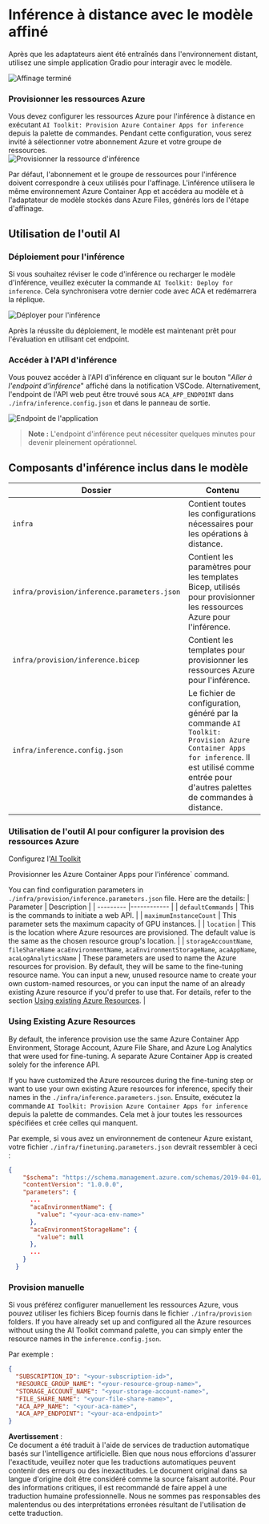 # Inférence à distance avec le modèle affiné

Après que les adaptateurs aient été entraînés dans l'environnement distant, utilisez une simple application Gradio pour interagir avec le modèle.

![Affinage terminé](../../../../translated_images/log-finetuning-res.4b3ee593f24d3096742d09375adade22b217738cab93bc1139f224e5888a1cbf.fr.png)

### Provisionner les ressources Azure
Vous devez configurer les ressources Azure pour l'inférence à distance en exécutant `AI Toolkit: Provision Azure Container Apps for inference` depuis la palette de commandes. Pendant cette configuration, vous serez invité à sélectionner votre abonnement Azure et votre groupe de ressources.  
![Provisionner la ressource d'inférence](../../../../translated_images/command-provision-inference.b294f3ae5764ab45b83246d464ad5329b0de20cf380f75a699b4cc6b5495ca11.fr.png)
   
Par défaut, l'abonnement et le groupe de ressources pour l'inférence doivent correspondre à ceux utilisés pour l'affinage. L'inférence utilisera le même environnement Azure Container App et accédera au modèle et à l'adaptateur de modèle stockés dans Azure Files, générés lors de l'étape d'affinage. 

## Utilisation de l'outil AI 

### Déploiement pour l'inférence  
Si vous souhaitez réviser le code d'inférence ou recharger le modèle d'inférence, veuillez exécuter la commande `AI Toolkit: Deploy for inference`. Cela synchronisera votre dernier code avec ACA et redémarrera la réplique.  

![Déployer pour l'inférence](../../../../translated_images/command-deploy.a2c9346bd1b7ac9b9fd49fc5e95871a974fbfd647f6c50331f8daa6e45121225.fr.png)

Après la réussite du déploiement, le modèle est maintenant prêt pour l'évaluation en utilisant cet endpoint.

### Accéder à l'API d'inférence

Vous pouvez accéder à l'API d'inférence en cliquant sur le bouton "*Aller à l'endpoint d'inférence*" affiché dans la notification VSCode. Alternativement, l'endpoint de l'API web peut être trouvé sous `ACA_APP_ENDPOINT` dans `./infra/inference.config.json` et dans le panneau de sortie.

![Endpoint de l'application](../../../../translated_images/notification-deploy.79f6704239f7d016da3bf72b5c661961c8ddd17147fad195f6282df94d489a86.fr.png)

> **Note :** L'endpoint d'inférence peut nécessiter quelques minutes pour devenir pleinement opérationnel.

## Composants d'inférence inclus dans le modèle
 
| Dossier | Contenu |
| ------ |--------- |
| `infra` | Contient toutes les configurations nécessaires pour les opérations à distance. |
| `infra/provision/inference.parameters.json` | Contient les paramètres pour les templates Bicep, utilisés pour provisionner les ressources Azure pour l'inférence. |
| `infra/provision/inference.bicep` | Contient les templates pour provisionner les ressources Azure pour l'inférence. |
| `infra/inference.config.json` | Le fichier de configuration, généré par la commande `AI Toolkit: Provision Azure Container Apps for inference`. Il est utilisé comme entrée pour d'autres palettes de commandes à distance. |

### Utilisation de l'outil AI pour configurer la provision des ressources Azure
Configurez l'[AI Toolkit](https://marketplace.visualstudio.com/items?itemName=ms-windows-ai-studio.windows-ai-studio)

Provisionner les Azure Container Apps pour l'inférence` command.

You can find configuration parameters in `./infra/provision/inference.parameters.json` file. Here are the details:
| Parameter | Description |
| --------- |------------ |
| `defaultCommands` | This is the commands to initiate a web API. |
| `maximumInstanceCount` | This parameter sets the maximum capacity of GPU instances. |
| `location` | This is the location where Azure resources are provisioned. The default value is the same as the chosen resource group's location. |
| `storageAccountName`, `fileShareName` `acaEnvironmentName`, `acaEnvironmentStorageName`, `acaAppName`,  `acaLogAnalyticsName` | These parameters are used to name the Azure resources for provision. By default, they will be same to the fine-tuning resource name. You can input a new, unused resource name to create your own custom-named resources, or you can input the name of an already existing Azure resource if you'd prefer to use that. For details, refer to the section [Using existing Azure Resources](../../../../md/03.Inference). |

### Using Existing Azure Resources

By default, the inference provision use the same Azure Container App Environment, Storage Account, Azure File Share, and Azure Log Analytics that were used for fine-tuning. A separate Azure Container App is created solely for the inference API. 

If you have customized the Azure resources during the fine-tuning step or want to use your own existing Azure resources for inference, specify their names in the `./infra/inference.parameters.json`. Ensuite, exécutez la commande `AI Toolkit: Provision Azure Container Apps for inference` depuis la palette de commandes. Cela met à jour toutes les ressources spécifiées et crée celles qui manquent.

Par exemple, si vous avez un environnement de conteneur Azure existant, votre fichier `./infra/finetuning.parameters.json` devrait ressembler à ceci :

```json
{
    "$schema": "https://schema.management.azure.com/schemas/2019-04-01/deploymentParameters.json#",
    "contentVersion": "1.0.0.0",
    "parameters": {
      ...
      "acaEnvironmentName": {
        "value": "<your-aca-env-name>"
      },
      "acaEnvironmentStorageName": {
        "value": null
      },
      ...
    }
  }
```

### Provision manuelle  
Si vous préférez configurer manuellement les ressources Azure, vous pouvez utiliser les fichiers Bicep fournis dans le fichier `./infra/provision` folders. If you have already set up and configured all the Azure resources without using the AI Toolkit command palette, you can simply enter the resource names in the `inference.config.json`.

Par exemple :

```json
{
  "SUBSCRIPTION_ID": "<your-subscription-id>",
  "RESOURCE_GROUP_NAME": "<your-resource-group-name>",
  "STORAGE_ACCOUNT_NAME": "<your-storage-account-name>",
  "FILE_SHARE_NAME": "<your-file-share-name>",
  "ACA_APP_NAME": "<your-aca-name>",
  "ACA_APP_ENDPOINT": "<your-aca-endpoint>"
}
```

**Avertissement** :  
Ce document a été traduit à l'aide de services de traduction automatique basés sur l'intelligence artificielle. Bien que nous nous efforcions d'assurer l'exactitude, veuillez noter que les traductions automatiques peuvent contenir des erreurs ou des inexactitudes. Le document original dans sa langue d'origine doit être considéré comme la source faisant autorité. Pour des informations critiques, il est recommandé de faire appel à une traduction humaine professionnelle. Nous ne sommes pas responsables des malentendus ou des interprétations erronées résultant de l'utilisation de cette traduction.